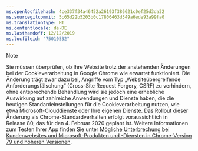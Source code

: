 ```yaml
---
ms.openlocfilehash: 4ce337f34a46452a26193f386621c0ef25d3da32
ms.sourcegitcommit: 5c65d22b5203b0c17806463d349a6ede93a99fa0
ms.translationtype: HT
ms.contentlocale: de-DE
ms.lasthandoff: 12/12/2019
ms.locfileid: "75010532"
---
```

> [!NOTE] 
> Sie müssen überprüfen, ob Ihre Website trotz der anstehenden Änderungen bei der Cookieverarbeitung in Google Chrome wie erwartet funktioniert. Die Änderung trägt zwar dazu bei, Angriffe vom Typ „Websiteübergreifende Anforderungsfälschung“ (Cross-Site Request Forgery, CSRF) zu verhindern, ohne entsprechende Behandlung wird sie jedoch eine erhebliche Auswirkung auf zahlreiche Anwendungen und Dienste haben, die die heutigen Standardeinstellungen für die Cookieverarbeitung nutzen, wie etwa Microsoft-Clouddienste oder Ihre eigenen Dienste. Das Rollout dieser Änderung als Chrome-Standardverhalten erfolgt voraussichtlich in Release 80, das für den 4. Februar 2020 geplant ist. Weitere Informationen zum Testen Ihrer App finden Sie unter [Mögliche Unterbrechung bei Kundenwebsites und Microsoft-Produkten und -Diensten in Chrome-Version 79 und höheren Versionen](https://support.microsoft.com/help/4522904/potential-disruption-to-customer-websites-in-latest-chrome).